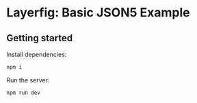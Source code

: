 # Layerfig: Basic JSON5 Example

## Getting started

Install dependencies:

```bash
npm i
```

Run the server:

```bash
npm run dev
```
